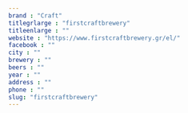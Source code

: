 ```yaml
---
brand : "Craft"
titlegrlarge : "firstcraftbrewery"
titleenlarge : ""
website : "https://www.firstcraftbrewery.gr/el/"
facebook : ""
city : ""
brewery : ""
beers : ""
year : ""
address : ""
phone : ""
slug: "firstcraftbrewery"
---
```

